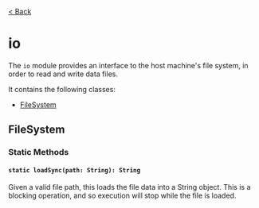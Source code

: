 [< Back](.)

io
================

The `io` module provides an interface to the host machine's file system, in order to read and write data files.

It contains the following classes:

* [FileSystem](#filesystem)

## FileSystem

### Static Methods

#### `static loadSync(path: String): String`
Given a valid file path, this loads the file data into a String object.
This is a blocking operation, and so execution will stop while the file is loaded.

